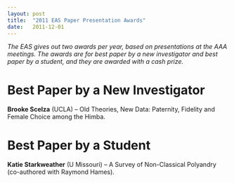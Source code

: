 ```yaml
---
layout: post
title:  "2011 EAS Paper Presentation Awards"
date:   2011-12-01
---
```


*The EAS gives out two awards per year, based on presentations at the AAA meetings. The awards are for best paper by a new investigator and best paper by a student, and they are awarded with a cash prize.*

# Best Paper by a New Investigator
**Brooke Scelza** (UCLA) – Old Theories, New Data: Paternity, Fidelity and Female Choice among the Himba.

# Best Paper by a Student
**Katie Starkweather** (U Missouri) – A Survey of Non-Classical Polyandry (co-authored with Raymond Hames).
